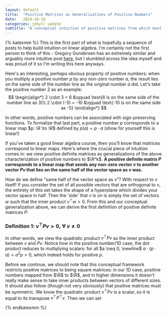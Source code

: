 ```yaml
---
layout: default
title:  "Positive Matrices as Generalizations of Positive Numbers"
date:   2024-10-10
categories: jekyll update
subtitle: "A conceptual intuition of positive matrices from which most core properties of definite matrices can be derived"
---
```

{% katexmm %}
This is the first part of what is hopefully a sequence of posts to help build intuition on linear algebra. I'm certainly not the first person to think of this - Gregory Gundersen has an extremely similar and arguably more intuitive post [here](https://gregorygundersen.com/blog/2022/02/27/positive-definite/), but I stumbled across the idea myself and was proud of it so I'm writing this here anyways.

Here's an interesting, perhaps obvious property of positive numbers: when you multiply a positive number $p$ by any non-zero number $a$, the result lies on the same side of the number line as the original number $a$ did. Let's take the positive number $2$ as an example:
$$
\begin{align*}
2 \cdot 3 = 6 &\qquad \text{6 is on the same side of the number line as 3}\\
2 \cdot (-5) = -10 &\qquad   \text{-10 is on the same side as -5}
\end{align*}
$$

In other words, positive numbers can be associated with sign-preserving functions. To formalize that last part, a positive number $p$ corresponds to a linear map $p: \R \to \R$ defined by $p(a) = p \cdot a$ (show for yourself this is linear!)

If you've taken a good linear algebra course, then you'll know that matrices correspond to linear maps. Here's where the crucial piece of intuition comes in: we view positive definite matrices as generalizations of the above characterization of positive numbers to $\R^k$. **A positive definite matrix $P$ corresponds to a linear map that sends any non-zero vector $v$ to another vector $Pv$ that lies on the same half of the vector space as $v$ was.**

How do we define "same half of the vector space as $v$"? With respect to $v$ itself! If you consider the set of all possible vectors that are orthogonal to $v$, the entirety of this set takes the shape of a hyperplane which divides your vector space in half. Then the 'side' that $v$ is on is simply the set of vectors $w$ such that the inner product $v^\top w > 0$. From this and our conceptual generalization above, we can derive the first definition of positive definite matrices $P$:

### Definition 1: $v^\top P v > 0, \ \forall \ v \neq 0$
In other words, we view the quadratic product $v^\top Pv$ as the inner product between $v$ and $Pv$. Notice how in the positive number/1D case, the dot product reduces to multiplying scalars: for all $a \neq 0, \newline$ $a \cdot (p \cdot a) = a^2 p > 0$, which indeed holds for positive $p$.

Before we continue, we should note that this conceptual framework restricts positive matrices to being square matrices: in our 1D case, positive numbers mapped from $\R$ to $\R$, and in higher dimensions it doesn't really make sense to take inner products between vectors of different sizes. It should also follow (though not very obviously) that positive matrices must be symmetric. We know the quadratic product $v^\top P v$ is a scalar, so it is equal to its transpose $v^\top P^\top v$. Then we can set 



<!-- 
Check out the [Jekyll docs][jekyll-docs] for more info on how to get the most out of Jekyll. File all bugs/feature requests at [Jekyll’s GitHub repo][jekyll-gh]. If you have questions, you can ask them on [Jekyll Talk][jekyll-talk].

[jekyll-docs]: https://jekyllrb.com/docs/home
[jekyll-gh]:   https://github.com/jekyll/jekyll
[jekyll-talk]: https://talk.jekyllrb.com/ -->

{% endkatexmm %}